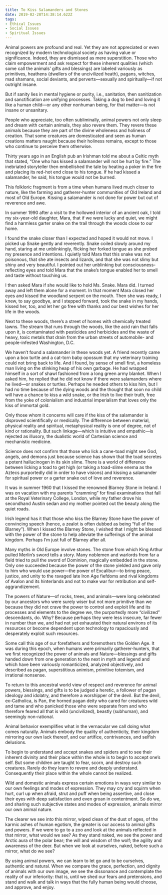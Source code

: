 ```yaml
---
title: To Kiss Salamanders and Stones
date: 2019-02-28T14:38:14.622Z
tags:
- Ethical Issues
- Social Issues
- Spiritual Issues
---
```

Animal powers are profound and real. Yet they are not appreciated or even recognized by modern technological society as having value or significance. Indeed, they are dismissed as mere superstition. Those who claim empowerment and ask respect for these inherent qualities (which some call the animals’ gifts and blessings) are labeled variously as primitives, heathens (dwellers of the uncivilized heath), pagans, witches, mad shamans, social deviants, and perverts—sexually and spiritually—if not outright insane.



But if sanity lies in mental hygiene or purity, i.e., sanitation, then sanitization and sanctification are unifying processes. Taking a dog to bed and loving it like a human child—or any other nonhuman being, for that matter—is not insane or unsanitary.



People who appreciate, too often subliminally, animal powers not only sleep and dream with certain animals, they also revere them. They revere these animals because they are part of the divine wholeness and holiness of creation. That some creatures are domesticated and seen as human creations matters naught because their holiness remains, except to those who continue to perceive them otherwise.



Thirty years ago in an English pub an Irishman told me about a Celtic myth that stated, “One who has kissed a salamander will not be hurt by fire.” The inebriated storyteller then embellished the tale by heating a poker in the fire and placing its red-hot end close to his tongue. If he had kissed a salamander, he said, his tongue would not be burned.



This folkloric fragment is from a time when humans lived much closer to nature, like the farming and gatherer-hunter communities of Old Ireland and most of Old Europe. Kissing a salamander is not done for power but out of reverence and awe.



In summer 1990 after a visit to the hollowed interior of an ancient oak, I told my six-year-old daughter, Mara, that if we were lucky and quiet, we might find a harmless garter snake on the trail through the woods close to our home.



I found the snake closer than I expected and hoped it would not move. I picked up Snake gently and reverently. Snake coiled slowly around my hand, staring at me unblinkingly, flicking her forked tongue as she probed my presence and intentions. I quietly told Mara that this snake was not poisonous, that she ate insects and lizards, and that she was not slimy but shiny and very beautiful. I pointed out her unblinking but consciousness-reflecting eyes and told Mara that the snake’s tongue enabled her to smell and taste without touching us.



I then asked Mara if she would like to hold Ms. Snake. Mara did. I turned away and left them alone for a moment. In that moment Mara closed her eyes and kissed the woodland serpent on the mouth. Then she was ready, I knew, to say goodbye, and I stepped forward, took the snake in my hands, kissed her, too, and let her go free with thanks and our best wishes for her life in the woods.



Next to these woods, there’s a street of homes with chemically treated lawns. The stream that runs through the woods, like the acid rain that falls upon it, is contaminated with pesticides and herbicides and the waste of heavy, toxic metals that drain from the urban streets of automobile- and people-infested Washington, D.C.



We haven’t found a salamander in these woods yet. A friend recently came upon a box turtle and a cat-torn baby opossum that my veterinary training could not bring back to life. And I found, by sense of smell first, a homeless man living on the stinking heap of his own garbage. He had wrapped himself in a sort of shawl fashioned from a long green army blanket. When I asked him, he replied that he did not know if there were salamanders where he lived—or snakes or turtles. Perhaps he needed others to kiss him, but I had no time because of the dying woods and the thought that soon no child will have a chance to kiss a wild snake, or the Irish to live their truth, free from the yoke of colonialism and industrial imperialism that loves only the kiss of immortal gold.



Only those whom it concerns will care if the kiss of the salamander is disproved scientifically or medically. The difference between material, physical reality and spiritual, metaphysical reality is one of degree, not of kind or rationality. But such linkage—which is intuitive and empathic—is rejected as illusory, the dualistic world of Cartesian science and mechanistic medicine.



Science does not confirm that those who lick a cane-toad might see God, angels, and demons just because science has shown that the toad secretes a potent hallucinogen in its skin slime. There is a world of difference between licking a toad to get high (or taking a toad-slime enema as the Aztecs purportedly did in order to have visions) and kissing a salamander for spiritual power or a garter snake out of love and reverence.



It was in summer 1960 that I kissed the renowned Blarney Stone in Ireland. I was on vacation with my parents “cramming” for final examinations that fall at the Royal Veterinary College, London, while my father drove his secondhand Austin sedan and my mother pointed out the beauty along the quiet roads.



Irish legend has it that those who kiss the Blarney Stone have the power of convincing speech (hence, a zealot is often dubbed as being “full of the Blarney”). When I kissed the Blarney Stone, I wished that I might be blessed with the power of the stone to help alleviate the sufferings of the animal kingdom. Perhaps I’m just full of Blarney after all.



Many myths in Old Europe involve stones. The stone from which King Arthur pulled Merlin’s sword tells a story. Many noblemen and warlords from far a field tried to pull the sword of Dominion, magically embedded in the stone. Only one succeeded because the power of the stone yielded and gave only to him who would use power—the power of Excalibur—to bring peace, justice, and unity to the ravaged late Iron Age fiefdoms and rival kingdoms of Avalon and its hinterlands and not to make war for retribution and self-aggrandizement.



The powers of Nature—of rocks, trees, and animals—were long celebrated by our ancestors who were surely wiser but not more primitive than we because they did not crave the power to control and exploit life and its processes and elements to the degree we, the purportedly more “civilized” descendants, do. Why? Because perhaps they were less insecure, far fewer in number than we, and had not yet exhausted their natural environs of its resources or become dependent upon technology to rapaciously and desperately exploit such resources.



Some call this age of our forefathers and foremothers the Golden Age. It was during this epoch, when humans were primarily gatherer-hunters, that we first recognized the power of animals and Nature—blessings and gifts handed down from one generation to the next in myth and legend and which have been variously romanticized, analyzed objectively, and described as pagan, superstitious animism, primitive totemism, and irrational nonsense.



To return to this ancestral world view of respect and reverence for animal powers, blessings, and gifts is to be judged a heretic, a follower of pagan ideology and idolatry, and therefore a worshipper of the devil. But the devil, ex-Catholica, is Pan, the horned pagan deity who cared for creatures wild and tame and who panicked those who were separate from and who therefore feared all that is wild (uncivilized), beastly (subhuman), and seemingly non-rational.



Animal behavior exemplifies what in the vernacular we call doing what comes naturally. Animals embody the quality of authenticity, their kingdom mirroring our own lack thereof, and our artifice, contrivances, and selfish delusions.



To begin to understand and accept snakes and spiders and to see their inherent divinity and their place within the whole is to begin to accept one’s self. But some children are taught to fear, scorn, and destroy such creatures. Rarely do they learn to revere and deeply understand. Consequently their place within the whole cannot be realized.



Wild and domestic animals express certain emotions in ways very similar to our own feelings and modes of expression. They may cry and squirm when hurt, curl up when afraid, strut and puff when being assertive, and close their eyes with deep satisfaction and even groan in contentment. So do we, and sharing such subjective states and modes of expression, animals mirror our own animal nature.



The clearer we see into this mirror, wiped clean of the dust of ages, of the karmic ashes of human egotism, the greater is our access to animal gifts and powers. If we were to go to a zoo and look at the animals reflected in that mirror, what would we see? As they stand naked, we see the power and Arctic aura of the polar bear; the will and wisdom of the wolf; the agility and awareness of the deer. But when we look at ourselves, naked, before such a mirror, what do we see?



By using animal powers, we can learn to let go and to be ourselves, authentic and natural. When we compare the grace, perfection, and dignity of animals with our own image, we see the dissonance and contemplate the reality of our inferiority: that is, until we shed our fears and pretensions, and stand and walk and talk in ways that the fully human being would choose, and approve, and enjoy.
